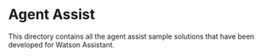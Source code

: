 # Agent Assist

This directory contains all the agent assist sample solutions that have been developed for Watson Assistant. 
